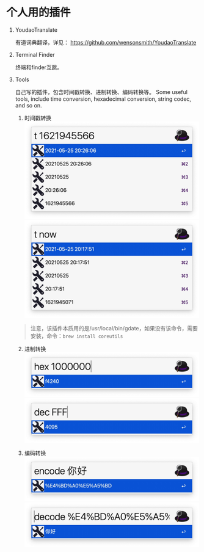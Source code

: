 # 个人用的插件
1. YoudaoTranslate

    有道词典翻译，详见： https://github.com/wensonsmith/YoudaoTranslate

2. Terminal Finder

    终端和finder互跳。

3. Tools

    自己写的插件，包含时间戳转换、进制转换、编码转换等。
    Some useful tools, include time conversion, hexadecimal conversion, string codec, and so on.
    
    1. 时间戳转换
    ![时间戳转换](./image/Xnip2021-05-25_20-26-16.jpg)
    ![时间戳转换](./image/Xnip2021-05-25_20-18-01.jpg)
    > 注意，该插件本质用的是/usr/local/bin/gdate，如果没有该命令，需要安装，命令：`brew install coreutils`

    2. 进制转换
    ![进制转换](./image/Xnip2021-05-25_20-23-08.jpg)
    ![进制转换](./image/Xnip2021-05-25_20-24-21.jpg)

    3. 编码转换
    ![编码转换](./image/Xnip2021-05-25_20-25-08.jpg)
    ![编码转换](./image/Xnip2021-05-25_20-25-44.jpg)
